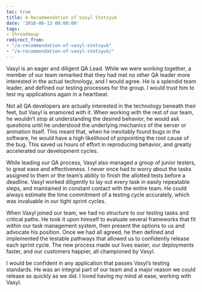 ```yaml
---
toc: true
title: A Recommendation of Vasyl Stetsyuk
date: '2016-06-13 00:00:00'
tags:
- threadmeup
redirect_from:
- "/a-recommendation-of-vasyl-stetsyuk"
- "/a-recommendation-of-vasyl-stetsyuk/"
---
```


Vasyl is an eager and diligent QA Lead. While we were working together, a member of our team remarked that they had met no other QA leader more interested in the actual technology, and I would agree. He is a splendid team leader, and defined our testing processes for the group. I would trust him to test my applications again in a heartbeat.

Not all QA developers are actually interested in the technology beneath their feet, but Vasyl is enamored with it. When working with the rest of our team, he wouldn’t stop at understanding the desired behavior, he would ask questions until he understood the underlying mechanics of the server or animation itself. This meant that, when he inevitably found bugs in the software, he would have a high likelihood of pinpointing the root cause of the bug. This saved us hours of effort in reproducing behavior, and greatly accelerated our development cycles.

While leading our QA process, Vasyl also managed a group of junior testers, to great ease and effectiveness. I never once had to worry about the tasks assigned to them or the team’s ability to finish the allotted tests before a deadline. Vasyl worked diligently to lay out every task in easily repeatable steps, and maintained in constant contact with the entire team. He could always estimate the time commitment of a testing cycle accurately, which was invaluable in our tight sprint cycles.

When Vasyl joined our team, we had no structure to our testing tasks and critical paths. He took it upon himself to evaluate several frameworks that fit within our task management system, then present the options to us and advocate his position. Once we had all agreed, he then defined and implemented the testable pathways that allowed us to confidently release each sprint cycle. The new process made our lives easier, our deployments faster, and our customers happier, all championed by Vasyl.

I would be confident in any application that passes Vasyl’s testing standards. He was an integral part of our team and a major reason we could release as quickly as we did. I loved having my mind at ease, working with Vasyl.

